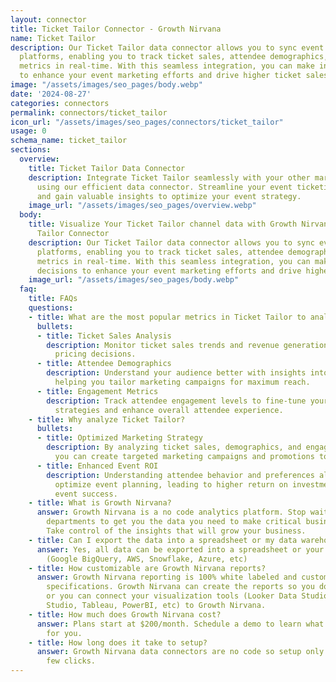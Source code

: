 ```yaml
---
layout: connector
title: Ticket Tailor Connector - Growth Nirvana
name: Ticket Tailor
description: Our Ticket Tailor data connector allows you to sync event data across
  platforms, enabling you to track ticket sales, attendee demographics, and engagement
  metrics in real-time. With this seamless integration, you can make informed decisions
  to enhance your event marketing efforts and drive higher ticket sales.
image: "/assets/images/seo_pages/body.webp"
date: '2024-08-27'
categories: connectors
permalink: connectors/ticket_tailor
icon_url: "/assets/images/seo_pages/connectors/ticket_tailor"
usage: 0
schema_name: ticket_tailor
sections:
  overview:
    title: Ticket Tailor Data Connector
    description: Integrate Ticket Tailor seamlessly with your other marketing tools
      using our efficient data connector. Streamline your event ticketing process
      and gain valuable insights to optimize your event strategy.
    image_url: "/assets/images/seo_pages/overview.webp"
  body:
    title: Visualize Your Ticket Tailor channel data with Growth Nirvana's Ticket
      Tailor Connector
    description: Our Ticket Tailor data connector allows you to sync event data across
      platforms, enabling you to track ticket sales, attendee demographics, and engagement
      metrics in real-time. With this seamless integration, you can make informed
      decisions to enhance your event marketing efforts and drive higher ticket sales.
    image_url: "/assets/images/seo_pages/body.webp"
  faq:
    title: FAQs
    questions:
    - title: What are the most popular metrics in Ticket Tailor to analyze?
      bullets:
      - title: Ticket Sales Analysis
        description: Monitor ticket sales trends and revenue generation to make data-driven
          pricing decisions.
      - title: Attendee Demographics
        description: Understand your audience better with insights into demographics,
          helping you tailor marketing campaigns for maximum reach.
      - title: Engagement Metrics
        description: Track attendee engagement levels to fine-tune your event marketing
          strategies and enhance overall attendee experience.
    - title: Why analyze Ticket Tailor?
      bullets:
      - title: Optimized Marketing Strategy
        description: By analyzing ticket sales, demographics, and engagement metrics,
          you can create targeted marketing campaigns and promotions to boost attendance.
      - title: Enhanced Event ROI
        description: Understanding attendee behavior and preferences allows you to
          optimize event planning, leading to higher return on investment and improved
          event success.
    - title: What is Growth Nirvana?
      answer: Growth Nirvana is a no code analytics platform. Stop waiting for other
        departments to get you the data you need to make critical business decisions.
        Take control of the insights that will grow your business.
    - title: Can I export the data into a spreadsheet or my data warehouse?
      answer: Yes, all data can be exported into a spreadsheet or your data warehouse
        (Google BigQuery, AWS, Snowflake, Azure, etc)
    - title: How customizable are Growth Nirvana reports?
      answer: Growth Nirvana reporting is 100% white labeled and customized to your
        specifications. Growth Nirvana can create the reports so you don’t have to
        or you can connect your visualization tools (Looker Data Studio/Google Data
        Studio, Tableau, PowerBI, etc) to Growth Nirvana.
    - title: How much does Growth Nirvana cost?
      answer: Plans start at $200/month. Schedule a demo to learn what plan is best
        for you.
    - title: How long does it take to setup?
      answer: Growth Nirvana data connectors are no code so setup only requires a
        few clicks.
---
```

